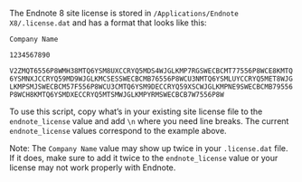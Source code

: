 The Endnote 8 site license is stored in `/Applications/Endnote X8/.license.dat` and has a format that looks like this:

`Company Name`

`1234567890`

`V2ZMQT6556P8WMH38MTQ6YSM8UXCCRYQ5MDS4WJGLKMP7RGSWECBCMT77556P8WCE8KMTQ6YSMNXJCCRYQ59MD9WJGLKMCSESSWECBCMB76556P8WCU3NMTQ6YSMLUYCCRYQ5MET8WJGLKMPSMJSWECBCM57F556P8WCU3CMTQ6YSM9DECCRYQ59XSCWJGLKMPNE9SWECBCMB79556P8WCH8KMTQ6YSMDXECCRYQ5MTSMWJGLKMPYRMSWECBCB7W7556P8W`

To use this script, copy what’s in your existing site license file to the `endnote_license` value and add `\n` where you need line breaks.
The current `endnote_license` values correspond to the example above. 

Note: The `Company Name` value may show up twice in your `.license.dat` file. If it does, make sure to add it twice to the `endnote_license` value or your license may not work properly with Endnote.